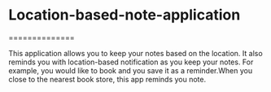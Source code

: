 # Location-based-note-application
==============

This application allows you to keep your notes based on the location.
It also reminds you with location-based notification as you keep your notes.
For example, you would like to book and you save it as a reminder.When you close to the nearest book store, this app reminds you note.
